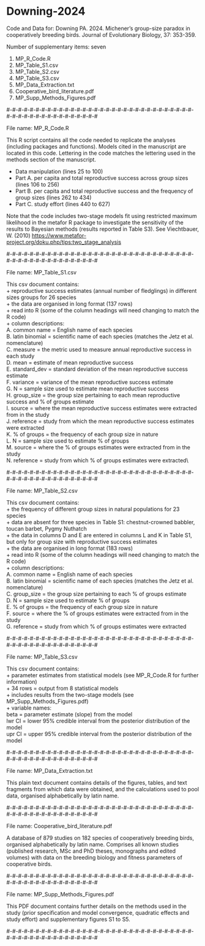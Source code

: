 # Downing-2024
Code and Data for: Downing PA. 2024. Michener’s group-size paradox in cooperatively breeding birds. Journal of Evolutionary Biology, 37: 353-359.

Number of supplementary items: seven
1. MP_R_Code.R
2. MP_Table_S1.csv
3. MP_Table_S2.csv
4. MP_Table_S3.csv
5. MP_Data_Extraction.txt
6. Cooperative_bird_literature.pdf
7. MP_Supp_Methods_Figures.pdf


#-#-#-#-#-#-#-#-#-#-#-#-#-#-#-#-#-#-#-#-#-#-#-#-#-#-#-#-#-#-#-#-#-#-#-#-#-#-#-#-#-#-#-#-#-#-#-#

File name: MP_R_Code.R

This R script contains all the code needed to replicate the analyses (including packages and functions).
Models cited in the manuscript are located in this code.
Lettering in the code matches the lettering used in the methods section of the manuscript.

- Data manipulation (lines 25 to 100)
- Part A. per capita and total reproductive success across group sizes (lines 106 to 256)
- Part B. per capita and total reproductive success and the frequency of group sizes (lines 262 to 434)
- Part C. study effort (lines 440 to 627)

Note that the code includes two-stage models fit using restricted maximum likelihood in the metafor R package to investigate the sensitivity of the results to Bayesian methods (results reported in Table S3).
See Viechtbauer, W. (2010) https://www.metafor-project.org/doku.php/tips:two_stage_analysis


#-#-#-#-#-#-#-#-#-#-#-#-#-#-#-#-#-#-#-#-#-#-#-#-#-#-#-#-#-#-#-#-#-#-#-#-#-#-#-#-#-#-#-#-#-#-#-#

File name: MP_Table_S1.csv

This csv document contains:\
	+ reproductive success estimates (annual number of fledglings) in different sizes groups for 26 species\
	+ the data are organised in long format (137 rows)\
	+ read into R (some of the column headings will need changing to match the R code)\
	+ column descriptions:\
		A. common name = English name of each species\
		B. latin binomial = scientific name of each species (matches the Jetz et al. nomenclature)\
		C. measure = the metric used to measure annual reproductive success in each study\
		D. mean = estimate of mean reproductive success\
		E. standard_dev = standard deviation of the mean reproductive success estimate\
		F. variance = variance of the mean reproductive success estimate\
		G. N = sample size used to estimate mean reproductive success\
		H. group_size = the group size pertaining to each mean reproductive success and % of groups estimate\
		I. source = where the mean reproductive success estimates were extracted from in the study\
		J. reference = study from which the mean reproductive success estimates were extracted\
		K. % of groups = the frequency of each group size in nature\
		L. N = sample size used to estimate % of groups \
		M. source = where the % of groups estimates were extracted from in the study\
		N. reference = study from which % of groups estimates were extracted\


#-#-#-#-#-#-#-#-#-#-#-#-#-#-#-#-#-#-#-#-#-#-#-#-#-#-#-#-#-#-#-#-#-#-#-#-#-#-#-#-#-#-#-#-#-#-#-#

File name: MP_Table_S2.csv

This csv document contains:\
	+ the frequency of different group sizes in natural populations for 23 species\
	+ data are absent for three species in Table S1: chestnut-crowned babbler, toucan barbet, Pygmy Nuthatch\
	+ the data in columns D and E are entered in columns L and K in Table S1, but only for group size with reproductive success estimates\
	+ the data are organised in long format (183 rows)\
	+ read into R (some of the column headings will need changing to match the R code)\
	+ column descriptions:\
		A. common name = English name of each species\
		B. latin binomial = scientific name of each species (matches the Jetz et al. nomenclature)\
		C. group_size = the group size pertaining to each % of groups estimate\
		D. N = sample size used to estimate % of groups\
		E. % of groups = the frequency of each group size in nature\
		F. source = where the % of groups estimates were extracted from in the study\
		G. reference = study from which % of groups estimates were extracted


#-#-#-#-#-#-#-#-#-#-#-#-#-#-#-#-#-#-#-#-#-#-#-#-#-#-#-#-#-#-#-#-#-#-#-#-#-#-#-#-#-#-#-#-#-#-#-#

File name: MP_Table_S3.csv

This csv document contains:\
	+ parameter estimates from statistical models (see MP_R_Code.R for further information)\
	+ 34 rows = output from 8 statistical models\
	+ includes results from the two-stage models (see MP_Supp_Methods_Figures.pdf)\
	+ variable names:\
		beta = parameter estimate (slope) from the model\
		lwr CI = lower 95% credible interval from the posterior distribution of the model\
		upr CI = upper 95% credible interval from the posterior distribution of the model


#-#-#-#-#-#-#-#-#-#-#-#-#-#-#-#-#-#-#-#-#-#-#-#-#-#-#-#-#-#-#-#-#-#-#-#-#-#-#-#-#-#-#-#-#-#-#-#

File name: MP_Data_Extraction.txt

This plain text document contains details of the figures, tables, and text fragments from which data were obtained, and the calculations used to pool data, organised alphabetically by latin name.


#-#-#-#-#-#-#-#-#-#-#-#-#-#-#-#-#-#-#-#-#-#-#-#-#-#-#-#-#-#-#-#-#-#-#-#-#-#-#-#-#-#-#-#-#-#-#-#

File name: Cooperative_bird_literature.pdf

A database of 879 studies on 182 species of cooperatively breeding birds, organised alphabetically by latin name.
Comprises all known studies (published research, MSc and PhD theses, monographs and edited volumes) with data on the breeding biology and fitness parameters of cooperative birds.


#-#-#-#-#-#-#-#-#-#-#-#-#-#-#-#-#-#-#-#-#-#-#-#-#-#-#-#-#-#-#-#-#-#-#-#-#-#-#-#-#-#-#-#-#-#-#-#

File name: MP_Supp_Methods_Figures.pdf

This PDF document contains further details on the methods used in the study (prior specification and model convergence, quadratic effects and study effort) and supplementary figures S1 to S5.


#-#-#-#-#-#-#-#-#-#-#-#-#-#-#-#-#-#-#-#-#-#-#-#-#-#-#-#-#-#-#-#-#-#-#-#-#-#-#-#-#-#-#-#-#-#-#-#
